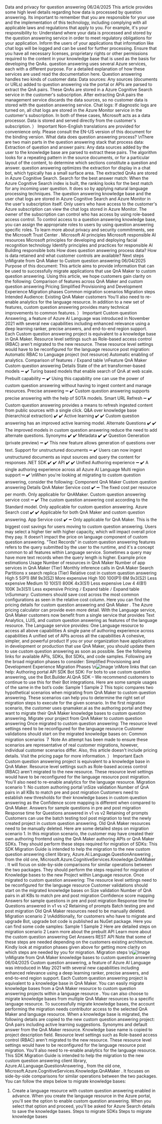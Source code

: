 Data and privacy for question answering
06/24/2025
This article provides some high level details regarding how data is processed by question
answering. Its important to remember that you are responsible for your use and the
implementation of this technology, including complying with all applicable laws and
regulations that apply to you. For example, it's your responsibility to:
Understand where your data is processed and stored by the question answering service in
order to meet regulatory obligations for your application.
Inform the users of your applications that information like chat logs will be logged and
can be used for further processing.
Ensure that you have all necessary licenses, proprietary rights or other permissions
required to the content in your knowledge base that is used as the basis for developing
the QnAs.
question answering uses several Azure services, each with a different purpose. For a detailed
explanation of how these services are used read the documentation here.
Question answering handles two kinds of customer data:
Data sources: Any sources (documents or URLs) added to question answering via the
portal or APIs are parsed to extract the QnA pairs. These QnAs are stored in a Azure
Cognitive Search service
 in the customer's subscription. After extracting QnA pairs the
management service discards the data sources, so no customer data is stored with the
question answering service.
Chat logs: If diagnostic logs are turned on, all chat logs are stored in the Azure Monitor
service in the customer's subscription.
In both of these cases, Microsoft acts as a data processor. Data is stored and served directly
from the customer's subscription.
） Important
Non-English translations are provided for convenience only. Please consult the EN-US
version of this document for the binding version.
What data does question answering process?
\nThere are two main parts in the question answering stack that process data:
Extraction of question and answer pairs: Any data sources added by the user to the
knowledge base are parsed to extract these pairs. The algorithm looks for a repeating
pattern in the source documents, or for a particular layout of the content, to determine
which sections constitute a question and answer. question answering optimizes the
extraction for display in a chat bot, which typically has a small surface area. The extracted
QnAs are stored in Azure Cognitive Search.
Search for the best answer match: When the Azure Cognitive Search index is built, the
ranking looks for the best match for any incoming user question. It does so by applying
natural language processing techniques.
The question answering knowledge base and the user chat logs are stored in Azure Cognitive
Search and Azure Monitor in the user's subscription itself.
Only users who have access to the customer's Azure subscription can view the chat logs
stored in Azure Monitor. The owner of the subscription can control who has access by
using role-based access control.
To control access to a question answering knowledge base, you can assign the
appropriate roles to users by using question answering specific roles.
To learn more about privacy and security commitments, see the Microsoft Trust Center
.
Microsoft AI principles
Microsoft responsible AI resources
Microsoft principles for developing and deploying facial recognition technology
Identify principles and practices for responsible AI
Building responsible bots
How does question answering process data?
How is data retained and what customer controls are
available?
Next steps
\nMigrate from QnA Maker to Custom
question answering
06/04/2025
Purpose of this document: This article aims to provide information that can be used to
successfully migrate applications that use QnA Maker to custom question answering. Using this
article, we hope customers gain clarity on the following:
Comparison of features across QnA Maker and custom question answering
Pricing
Simplified Provisioning and Development Experience
Migration phases
Common migration scenarios
Migration steps
Intended Audience: Existing QnA Maker customers
You'll also need to re-enable analytics for the language resource.
In addition to a new set of features, custom question answering provides many technical
improvements to common features.
） Important
Custom question Answering, a feature of Azure AI Language was introduced in November
2021 with several new capabilities including enhanced relevance using a deep learning
ranker, precise answers, and end-to-end region support. Each Custom question answering
project is equivalent to a knowledge base in QnA Maker. Resource level settings such as
Role-based access control (RBAC) aren't migrated to the new resource. These resource
level settings would have to be reconfigured for the language resource post migration:
Automatic RBAC to Language project (not resource)
Automatic enabling of analytics.
Comparison of features
ﾉ
Expand table
\nFeature
QnA
Maker
Custom
question
answering
Details
State of the art
transformer-based
models
➖
✔️
Turing based models that enable search of QnA
at web scale.
Prebuilt capability
➖
✔️
Using this capability one can use the power of
custom question answering without having to
ingest content and manage resources.
Precise answering
➖
✔️
Custom question answering supports precise
answering with the help of SOTA models.
Smart URL Refresh
➖
✔️
Custom question answering provides a means to
refresh ingested content from public sources
with a single click.
Q&A over knowledge
base (hierarchical
extraction)
✔️
✔️
Active learning
✔️
✔️
Custom question answering has an improved
active learning model.
Alternate Questions
✔️
✔️
The improved models in custom question
answering reduce the need to add alternate
questions.
Synonyms
✔️
✔️
Metadata
✔️
✔️
Question Generation
(private preview)
➖
✔️
This new feature allows generation of questions
over text.
Support for
unstructured
documents
➖
✔️
Users can now ingest unstructured documents
as input sources and query the content for
responses
.NET SDK
✔️
✔️
API
✔️
✔️
Unified Authoring
experience
➖
✔️
A single authoring experience across all Azure AI
Language
Multi region support
➖
✔️
\nWhen you're looking at migrating to custom question answering, consider the following:
Component
QnA
Maker
Custom
question
answering
Details
QnA Maker Service
cost
✔️
➖
The fixed cost per resource per month. Only
applicable for QnAMaker.
Custom question
answering service
cost
➖
✔️
The custom question answering cost according
to the Standard model. Only applicable for
custom question answering.
Azure Search cost
✔️
✔️
Applicable for both QnA Maker and custom
question answering.
App Service cost
✔️
➖
Only applicable for QnA Maker. This is the
biggest cost savings for users moving to custom
question answering.
Users may select a higher tier with higher capacity, which will impact overall price they
pay. It doesn’t impact the price on language component of custom question answering.
"Text Records" in custom question answering features refers to the query submitted by
the user to the runtime, and it's a concept common to all features within Language
service. Sometimes a query may have more text records when the query length is higher.
Example price estimations
Usage
Number of
resources in
QnA Maker
Number of app
services in QnA
Maker (Tier)
Monthly
inference calls
in QnA Maker
Search
Partitions x
search replica
(Tier)
Relative cost in
custom question
answering
High
5
5(P1)
8M
9x3(S2)
More expensive
High
100
100(P1)
6M
9x3(S2)
Less expensive
Medium
10
10(S1)
800K
4x3(S1)
Less expensive
Low
4
4(B1)
100K
3x3(S1)
Less expensive
Pricing
ﾉ
Expand table
ﾉ
Expand table
\nSummary: Customers should save cost across the most common configurations as seen in the
relative cost column.
Here you can find the pricing details for custom question answering
 and QnA Maker
.
The Azure pricing calculator
 can provide even more detail.
With the Language service, QnA Maker customers now benefit from a single service that
provides Text Analytics, LUIS, and custom question answering as features of the language
resource. The Language service provides:
One Language resource to access all above capabilities
A single pane of authoring experience across capabilities
A unified set of APIs across all the capabilities
A cohesive, simpler, and powerful product
If you or your organization have applications in development or production that use QnA
Maker, you should update them to use custom question answering as soon as possible. See the
following links for available APIs, SDKs, Bot SDKs, and code samples.
Following are the broad migration phases to consider:
Simplified Provisioning and Development
Experience
Migration Phases
\n![Image](images/page1016_image1.png)
\nMore links that can help:
Authoring portal
API
SDK
Bot SDK: For bots to use custom question answering, use the Bot.Builder.AI.QnA
 SDK –
We recommend customers to continue to use this for their Bot integrations. Here are
some sample usages of the same in the bot’s code: Sample 1
 Sample 2
This topic compares two hypothetical scenarios when migrating from QnA Maker to custom
question answering. These scenarios can help you to determine the right set of migration steps
to execute for the given scenario.
In the first migration scenario, the customer uses qnamaker.ai as the authoring portal and they
want to migrate their QnA Maker knowledge bases to custom question answering.
Migrate your project from QnA Maker to custom question answering
Once migrated to custom question answering:
The resource level settings need to be reconfigured for the language resource
Customer validations should start on the migrated knowledge bases on:
Common migration scenarios
７ Note
An attempt has been made to ensure these scenarios are representative of real customer
migrations, however, individual customer scenarios differ. Also, this article doesn't include
pricing details. Visit the pricing
 page for more information.
） Important
Each Custom question answering project is equivalent to a knowledge base in QnA Maker.
Resource level settings such as Role-based access control (RBAC) aren't migrated to the
new resource. These resource level settings would have to be reconfigured for the
language resource post migration. You'll also need to re-enable analytics for the language
resource.
Migration scenario 1: No custom authoring portal
\nSize validation
Number of QnA pairs in all KBs to match pre and post migration
Customers need to establish new thresholds for their knowledge bases in custom
question answering as the Confidence score mapping is different when compared to QnA
Maker.
Answers for sample questions in pre and post migration
Response time for Questions answered in v1 vs v2
Retaining of prompts
Customers can use the batch testing tool post migration to test the newly created
project in custom question answering.
Old QnA Maker resources need to be manually deleted.
Here are some detailed steps on migration scenario 1.
In this migration scenario, the customer may have created their own authoring frontend using
the QnA Maker authoring APIs or QnA Maker SDKs.
They should perform these steps required for migration of SDKs:
This SDK Migration Guide
 is intended to help the migration to the new custom question
answering client library, Azure.AI.Language.QuestionAnswering
, from the old one,
Microsoft.Azure.CognitiveServices.Knowledge.QnAMaker
. It will focus on side-by-side
comparisons for similar operations between the two packages.
They should perform the steps required for migration of Knowledge bases to the new Project
within Language resource.
Once migrated to custom question answering:
The resource level settings need to be reconfigured for the language resource
Customer validations should start on the migrated knowledge bases on
Size validation
Number of QnA pairs in all KBs to match pre and post migration
Confidence score mapping
Answers for sample questions in pre and post migration
Response time for Questions answered in v1 vs v2
Retaining of prompts
Batch testing pre and post migration
Old QnA Maker resources need to be manually deleted.
Migration scenario 2
\nAdditionally, for customers who have to migrate and upgrade Bot, upgrade bot code is
published as NuGet package.
Here you can find some code samples: Sample 1
 Sample 2
Here are detailed steps on migration scenario 2
Learn more about the prebuilt API
Learn more about the custom question answering Get Answers REST API
Note that some of these steps are needed depending on the customers existing architecture.
Kindly look at migration phases given above for getting more clarity on which steps are
needed by you for migration.
Migration steps
\n![Image](images/page1019_image1.png)
\nMigrate from QnA Maker knowledge bases
to custom question answering
06/04/2025
Custom question answering, a feature of Azure AI Language was introduced in May 2021 with
several new capabilities including enhanced relevance using a deep learning ranker, precise
answers, and end-to-end region support. Each Custom question answering project is
equivalent to a knowledge base in QnA Maker. You can easily migrate knowledge bases from a
QnA Maker resource to custom question answering projects within a language resource
. You
can also choose to migrate knowledge bases from multiple QnA Maker resources to a specific
language resource.
To successfully migrate knowledge bases, the account performing the migration needs
contributor access to the selected QnA Maker and language resource. When a knowledge
base is migrated, the following details are copied to the new custom question answering
project:
QnA pairs including active learning suggestions.
Synonyms and default answer from the QnA Maker resource.
Knowledge base name is copied to project description field.
Resource level settings such as Role-based access control (RBAC) aren't migrated to the new
resource. These resource level settings would have to be reconfigured for the language
resource post migration. You'll also need to re-enable analytics for the language resource.
This SDK Migration Guide
 is intended to help the migration to the new custom question
answering client library, Azure.AI.Language.QuestionAnswering
, from the old one,
Microsoft.Azure.CognitiveServices.Knowledge.QnAMaker
. It focuses on side-by-side
comparisons for similar operations between the two packages.
You can follow the steps below to migrate knowledge bases:
1. Create a language resource
 with custom question answering enabled in advance. When
you create the language resource in the Azure portal, you'll see the option to enable
custom question answering. When you select that option and proceed, you'll be asked for
Azure Search details to save the knowledge bases.
Steps to migrate SDKs
Steps to migrate knowledge bases